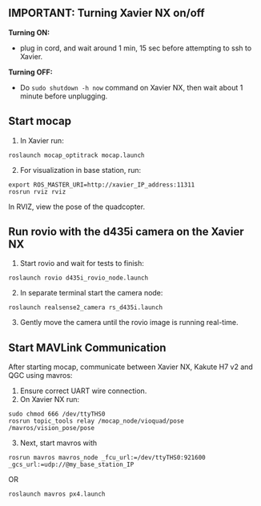 ## IMPORTANT: Turning Xavier NX on/off
**Turning ON:**
- plug in cord, and wait around 1 min, 15 sec before attempting to ssh to Xavier.

**Turning OFF:**
- Do `sudo shutdown -h now` command on Xavier NX, then wait about 1 minute before unplugging.

## Start mocap
1. In Xavier run:
```
roslaunch mocap_optitrack mocap.launch
```
2. For visualization in base station, run:
```
export ROS_MASTER_URI=http://xavier_IP_address:11311
rosrun rviz rviz
```
In RVIZ, view the pose of the quadcopter.

## Run rovio with the d435i camera on the Xavier NX
1. Start rovio and wait for tests to finish:
```
roslaunch rovio d435i_rovio_node.launch
```
2. In separate terminal start the camera node:
```
roslaunch realsense2_camera rs_d435i.launch
```
3. Gently move the camera until the rovio image is running real-time.

## Start MAVLink Communication
After starting mocap, communicate between Xavier NX, Kakute H7 v2 and QGC using mavros:
1. Ensure correct UART wire connection.
2. On Xavier NX run:
```
sudo chmod 666 /dev/ttyTHS0
rosrun topic_tools relay /mocap_node/vioquad/pose /mavros/vision_pose/pose
```
3. Next, start mavros with
```
rosrun mavros mavros_node _fcu_url:=/dev/ttyTHS0:921600 _gcs_url:=udp://@my_base_station_IP
```
OR
```
roslaunch mavros px4.launch
```
